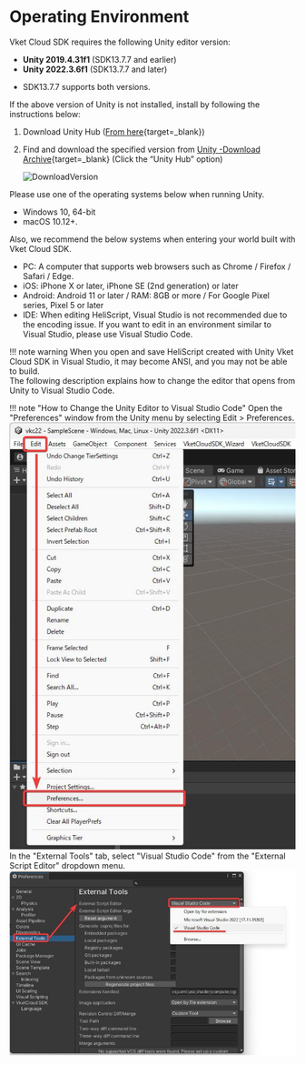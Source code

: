 # Operating Environment

Vket Cloud SDK requires the following Unity editor version:

- **Unity 2019.4.31f1** (SDK13.7.7 and earlier)
- **Unity 2022.3.6f1** (SDK13.7.7 and later)

* SDK13.7.7 supports both versions.

If the above version of Unity is not installed, install by following the instructions below:

1. Download Unity Hub ([From here](https://unity3d.com/get-unity/download){target=_blank})  
  
2. Find and download the specified version from [Unity -Download Archive](https://unity3d.com/jp/get-unity/download/archive){target=_blank} (Click the “Unity Hub” option)

    ![DownloadVersion](img/DownloadVersion.jpg)  

Please use one of the operating systems below when running Unity.

- Windows 10, 64-bit
- macOS 10.12+.

Also, we recommend the below systems when entering your world built with Vket Cloud SDK.

- PC: A computer that supports web browsers such as Chrome / Firefox / Safari / Edge.
- iOS: iPhone X or later, iPhone SE (2nd generation) or later
- Android: Android 11 or later / RAM: 8GB or more / For Google Pixel series, Pixel 5 or later
- IDE: When editing HeliScript, Visual Studio is not recommended due to the encoding issue. If you want to edit in an environment similar to Visual Studio, please use Visual Studio Code.

!!! note warning
    When you open and save HeliScript created with Unity Vket Cloud SDK in Visual Studio, it may become ANSI, and you may not be able to build.<br>
    The following description explains how to change the editor that opens from Unity to Visual Studio Code.

!!! note "How to Change the Unity Editor to Visual Studio Code"
    Open the "Preferences" window from the Unity menu by selecting Edit > Preferences.<br>
    ![OperatingEnvironment](./img/OperatingEnvironment_01.jpg)<br>
    In the "External Tools" tab, select "Visual Studio Code" from the "External Script Editor" dropdown menu.<br>
    ![OperatingEnvironment](./img/OperatingEnvironment_02.jpg)
